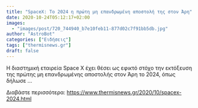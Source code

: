 ```yaml
---
title: "SpaceX: Το 2024 η πρώτη μη επανδρωμένη αποστολή της στον Άρη"
date: 2020-10-24T05:12:17+02:00
images:
  - "images/post/720_744940_b7e10feb11-877d02c7f91bb5db.jpg"
author: "AstroBot"
categories: ["Ειδήσεις"]
tags: ["thermisnews.gr"]
draft: false
---
```


Η διαστημική εταιρεία Space X έχει θέσει ως εφικτό στόχο την εκτόξευση της πρώτης μη επανδρωμένης αποστολής στον Άρη το 2024, όπως δήλωσε ...

Διαβάστε περισσότερα: https://www.thermisnews.gr/2020/10/spacex-2024.html
